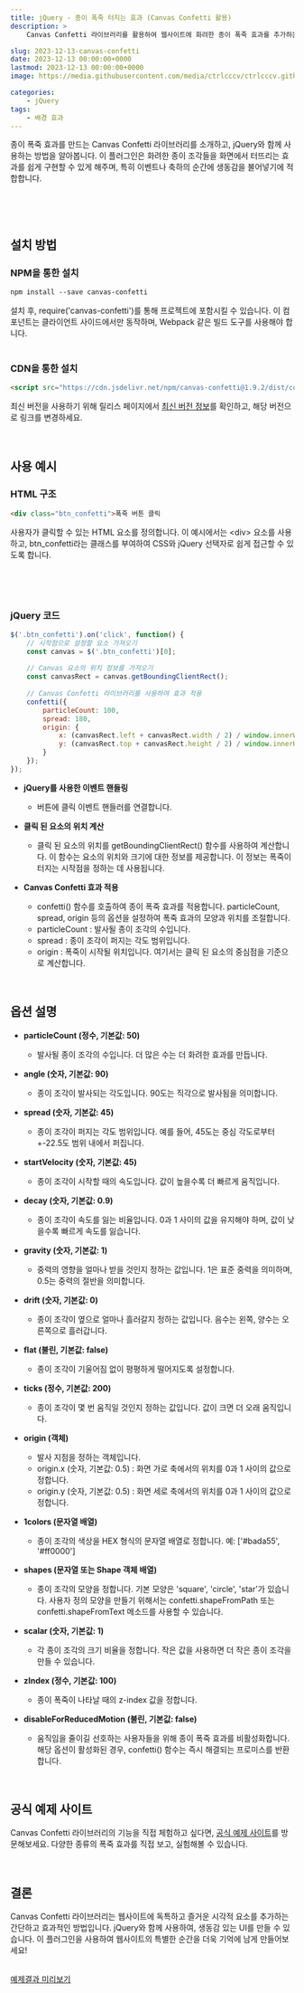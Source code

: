 ```yaml
---
title: jQuery - 종이 폭죽 터지는 효과 (Canvas Confetti 활용)
description: >  
    Canvas Confetti 라이브러리를 활용하여 웹사이트에 화려한 종이 폭죽 효과를 추가하는 방법을 소개합니다. 다양한 설정 옵션과 사용법을 쉽게 배울 수 있습니다.

slug: 2023-12-13-canvas-confetti
date: 2023-12-13 00:00:00+0000
lastmod: 2023-12-13 00:00:00+0000
image: https://media.githubusercontent.com/media/ctrlcccv/ctrlcccv.github.io/master/assets/img/post/2023-12-13-canvas-confetti.webp

categories:
    - jQuery
tags:
    - 배경 효과
---
```

종이 폭죽 효과를 만드는 Canvas Confetti 라이브러리를 소개하고, jQuery와 함께 사용하는 방법을 알아봅니다. 이 플러그인은 화려한 종이 조각들을 화면에서 터뜨리는 효과를 쉽게 구현할 수 있게 해주며, 특히 이벤트나 축하의 순간에 생동감을 불어넣기에 적합합니다.  

<br>

<ins class="adsbygoogle"
     style="display:block; text-align:center;"
     data-ad-layout="in-article"
     data-ad-format="fluid"
     data-ad-client="ca-pub-8535540836842352"
     data-ad-slot="2974559225"></ins>
<script>
     (adsbygoogle = window.adsbygoogle || []).push({});
</script>


<br>

## 설치 방법
### NPM을 통한 설치
```html
npm install --save canvas-confetti
```
설치 후, require('canvas-confetti')를 통해 프로젝트에 포함시킬 수 있습니다. 이 컴포넌트는 클라이언트 사이드에서만 동작하며, Webpack 같은 빌드 도구를 사용해야 합니다.  
<br>

### CDN을 통한 설치
```html
<script src="https://cdn.jsdelivr.net/npm/canvas-confetti@1.9.2/dist/confetti.browser.min.js"></script>
```
최신 버전을 사용하기 위해 릴리스 페이지에서 [최신 버전 정보](https://github.com/catdad/canvas-confetti/releases)를 확인하고, 해당 버전으로 링크를 변경하세요.  

<br>

## 사용 예시
### HTML 구조
```html
<div class="btn_confetti">폭죽 버튼 클릭
```
사용자가 클릭할 수 있는 HTML 요소를 정의합니다. 이 예시에서는 &lt;div&gt; 요소를 사용하고, btn_confetti라는 클래스를 부여하여 CSS와 jQuery 선택자로 쉽게 접근할 수 있도록 합니다.  

<br>

<ins class="adsbygoogle"
     style="display:block; text-align:center;"
     data-ad-layout="in-article"
     data-ad-format="fluid"
     data-ad-client="ca-pub-8535540836842352"
     data-ad-slot="2974559225"></ins>
<script>
     (adsbygoogle = window.adsbygoogle || []).push({});
</script>


<br>

### jQuery 코드
```js
$('.btn_confetti').on('click', function() {
    // 시작점으로 설정할 요소 가져오기
    const canvas = $('.btn_confetti')[0];
    
    // Canvas 요소의 위치 정보를 가져오기
    const canvasRect = canvas.getBoundingClientRect();
    
    // Canvas Confetti 라이브러리를 사용하여 효과 적용
    confetti({
        particleCount: 100,
        spread: 180,
        origin: {
            x: (canvasRect.left + canvasRect.width / 2) / window.innerWidth,
            y: (canvasRect.top + canvasRect.height / 2) / window.innerHeight
        }
    });
});
```
* **jQuery를 사용한 이벤트 핸들링**
  * 버튼에 클릭 이벤트 핸들러를 연결합니다.

* **클릭 된 요소의 위치 계산**
  * 클릭 된 요소의 위치를 getBoundingClientRect() 함수를 사용하여 계산합니다. 이 함수는 요소의 위치와 크기에 대한 정보를 제공합니다. 이 정보는 폭죽이 터지는 시작점을 정하는 데 사용됩니다.  

* **Canvas Confetti 효과 적용**  
  * confetti() 함수를 호출하여 종이 폭죽 효과를 적용합니다. particleCount, spread, origin 등의 옵션을 설정하여 폭죽 효과의 모양과 위치를 조절합니다.
  * particleCount : 발사될 종이 조각의 수입니다.
  * spread : 종이 조각이 퍼지는 각도 범위입니다.
  * origin : 폭죽이 시작될 위치입니다. 여기서는 클릭 된 요소의 중심점을 기준으로 계산합니다.  

<br>

## 옵션 설명
* **particleCount (정수, 기본값: 50)**  
  * 발사될 종이 조각의 수입니다. 더 많은 수는 더 화려한 효과를 만듭니다.

* **angle (숫자, 기본값: 90)**  
  * 종이 조각이 발사되는 각도입니다. 90도는 직각으로 발사됨을 의미합니다.

* **spread (숫자, 기본값: 45)**  
  * 종이 조각이 퍼지는 각도 범위입니다. 예를 들어, 45도는 중심 각도로부터 +-22.5도 범위 내에서 퍼집니다.

* **startVelocity (숫자, 기본값: 45)**  
  * 종이 조각이 시작할 때의 속도입니다. 값이 높을수록 더 빠르게 움직입니다.

* **decay (숫자, 기본값: 0.9)**  
  * 종이 조각이 속도를 잃는 비율입니다. 0과 1 사이의 값을 유지해야 하며, 값이 낮을수록 빠르게 속도를 잃습니다.

* **gravity (숫자, 기본값: 1)**  
  * 중력의 영향을 얼마나 받을 것인지 정하는 값입니다. 1은 표준 중력을 의미하며, 0.5는 중력의 절반을 의미합니다.

* **drift (숫자, 기본값: 0)**  
  * 종이 조각이 옆으로 얼마나 흘러갈지 정하는 값입니다. 음수는 왼쪽, 양수는 오른쪽으로 흘러갑니다.

* **flat (불린, 기본값: false)**  
  * 종이 조각이 기울어짐 없이 평평하게 떨어지도록 설정합니다.

* **ticks (정수, 기본값: 200)**  
  * 종이 조각이 몇 번 움직일 것인지 정하는 값입니다. 값이 크면 더 오래 움직입니다.

* **origin (객체)**   
  * 발사 지점을 정하는 객체입니다.
  * origin.x (숫자, 기본값: 0.5) : 화면 가로 축에서의 위치를 0과 1 사이의 값으로 정합니다.
  * origin.y (숫자, 기본값: 0.5) : 화면 세로 축에서의 위치를 0과 1 사이의 값으로 정합니다.

* **1colors (문자열 배열)**  
  * 종이 조각의 색상을 HEX 형식의 문자열 배열로 정합니다. 예: ['#bada55', '#ff0000']

* **shapes (문자열 또는 Shape 객체 배열)**
  * 종이 조각의 모양을 정합니다. 기본 모양은 'square', 'circle', 'star'가 있습니다. 사용자 정의 모양을 만들기 위해서는 confetti.shapeFromPath 또는 confetti.shapeFromText 메소드를 사용할 수 있습니다.

* **scalar (숫자, 기본값: 1)**
  * 각 종이 조각의 크기 비율을 정합니다. 작은 값을 사용하면 더 작은 종이 조각을 만들 수 있습니다.

* **zIndex (정수, 기본값: 100)**
  * 종이 폭죽이 나타날 때의 z-index 값을 정합니다.

* **disableForReducedMotion (불린, 기본값: false)**
  * 움직임을 줄이길 선호하는 사용자들을 위해 종이 폭죽 효과를 비활성화합니다. 해당 옵션이 활성화된 경우, confetti() 함수는 즉시 해결되는 프로미스를 반환합니다.  

<br>

## 공식 예제 사이트
Canvas Confetti 라이브러리의 기능을 직접 체험하고 싶다면, [공식 예제 사이트](https://www.kirilv.com/canvas-confetti)를 방문해보세요. 다양한 종류의 폭죽 효과를 직접 보고, 실험해볼 수 있습니다.  

<br>


## 결론
Canvas Confetti 라이브러리는 웹사이트에 독특하고 즐거운 시각적 요소를 추가하는 간단하고 효과적인 방법입니다. jQuery와 함께 사용하여, 생동감 있는 UI를 만들 수 있습니다. 이 플러그인을 사용하여 웹사이트의 특별한 순간을 더욱 기억에 남게 만들어보세요!  
<br>

<div class="btn_wrap">
    <a target="_blank" href="https://ctrlcccv.github.io/ctrlcccv-demo/2023-12-13-canvas-confetti/">예제결과 미리보기</a>
</div>

